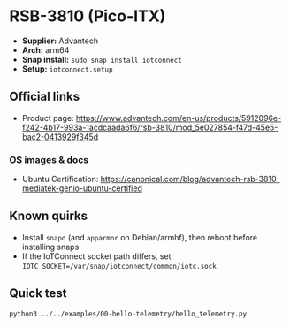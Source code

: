 # RSB-3810 (Pico-ITX)

- **Supplier:** Advantech
- **Arch:** arm64
- **Snap install:** `sudo snap install iotconnect`
- **Setup:** `iotconnect.setup`

## Official links
- Product page: https://www.advantech.com/en-us/products/5912096e-f242-4b17-993a-1acdcaada6f6/rsb-3810/mod_5e027854-f47d-45e5-bac2-0413929f345d

### OS images & docs
- Ubuntu Certification: https://canonical.com/blog/advantech-rsb-3810-mediatek-genio-ubuntu-certified

## Known quirks
- Install `snapd` (and `apparmor` on Debian/armhf), then reboot before installing snaps
- If the IoTConnect socket path differs, set `IOTC_SOCKET=/var/snap/iotconnect/common/iotc.sock`

## Quick test
```bash
python3 ../../examples/00-hello-telemetry/hello_telemetry.py
```